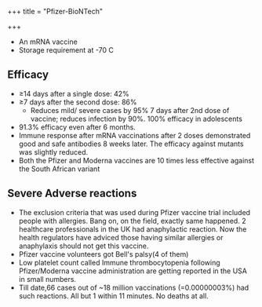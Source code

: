 +++
title = "Pfizer-BioNTech"

+++
- An mRNA vaccine
- Storage requirement at -70 C

## Efficacy
- ≥14 days after a single dose:       42%
- ≥7 days after the second dose:    86%
  - Reduces mild/ severe cases by 95% 7 days after 2nd dose of vaccine; reduces infection by 90%. 100% efficacy in adolescents
- 91.3% efficacy even after 6 months.
- Immune response after mRNA vaccinations after 2 doses demonstrated good and safe antibodies 8 weeks later. The efficacy against mutants was slightly reduced.
- Both the Pfizer and Moderna vaccines are 10 times less effective against the South African variant

## Severe Adverse reactions
- The exclusion criteria that was used during Pfizer vaccine trial included people with allergies. Bang on, on the field, exactly same happened. 2 healthcare professionals in the UK had anaphylactic reaction. Now the health regulators have adviced those having similar allergies or anaphylaxis should not get this vaccine.
- Pfizer vaccine volunteers got Bell's palsy(4 of them)
- Low platelet count called Immune thrombocytopenia following Pfizer/Moderna vaccine administration are getting reported in the USA in small numbers.
- Till date,66 cases out of ~18 million vaccinations (=0.00000003%) had such reactions. All but 1 within 11 minutes. No deaths at all.

